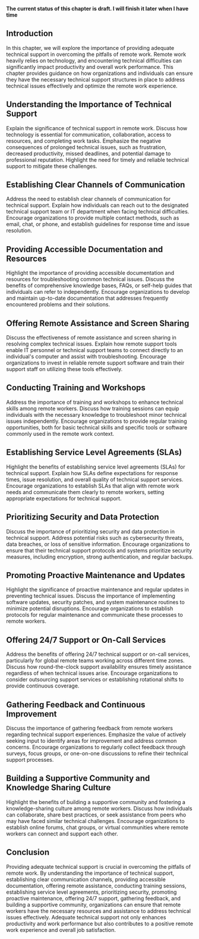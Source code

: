 **The current status of this chapter is draft. I will finish it later when I have time**

Introduction
------------

In this chapter, we will explore the importance of providing adequate technical support in overcoming the pitfalls of remote work. Remote work heavily relies on technology, and encountering technical difficulties can significantly impact productivity and overall work performance. This chapter provides guidance on how organizations and individuals can ensure they have the necessary technical support structures in place to address technical issues effectively and optimize the remote work experience.

Understanding the Importance of Technical Support
-------------------------------------------------

Explain the significance of technical support in remote work. Discuss how technology is essential for communication, collaboration, access to resources, and completing work tasks. Emphasize the negative consequences of prolonged technical issues, such as frustration, decreased productivity, missed deadlines, and potential damage to professional reputation. Highlight the need for timely and reliable technical support to mitigate these challenges.

Establishing Clear Channels of Communication
--------------------------------------------

Address the need to establish clear channels of communication for technical support. Explain how individuals can reach out to the designated technical support team or IT department when facing technical difficulties. Encourage organizations to provide multiple contact methods, such as email, chat, or phone, and establish guidelines for response time and issue resolution.

Providing Accessible Documentation and Resources
------------------------------------------------

Highlight the importance of providing accessible documentation and resources for troubleshooting common technical issues. Discuss the benefits of comprehensive knowledge bases, FAQs, or self-help guides that individuals can refer to independently. Encourage organizations to develop and maintain up-to-date documentation that addresses frequently encountered problems and their solutions.

Offering Remote Assistance and Screen Sharing
---------------------------------------------

Discuss the effectiveness of remote assistance and screen sharing in resolving complex technical issues. Explain how remote support tools enable IT personnel or technical support teams to connect directly to an individual's computer and assist with troubleshooting. Encourage organizations to invest in reliable remote support software and train their support staff on utilizing these tools effectively.

Conducting Training and Workshops
---------------------------------

Address the importance of training and workshops to enhance technical skills among remote workers. Discuss how training sessions can equip individuals with the necessary knowledge to troubleshoot minor technical issues independently. Encourage organizations to provide regular training opportunities, both for basic technical skills and specific tools or software commonly used in the remote work context.

Establishing Service Level Agreements (SLAs)
--------------------------------------------

Highlight the benefits of establishing service level agreements (SLAs) for technical support. Explain how SLAs define expectations for response times, issue resolution, and overall quality of technical support services. Encourage organizations to establish SLAs that align with remote work needs and communicate them clearly to remote workers, setting appropriate expectations for technical support.

Prioritizing Security and Data Protection
-----------------------------------------

Discuss the importance of prioritizing security and data protection in technical support. Address potential risks such as cybersecurity threats, data breaches, or loss of sensitive information. Encourage organizations to ensure that their technical support protocols and systems prioritize security measures, including encryption, strong authentication, and regular backups.

Promoting Proactive Maintenance and Updates
-------------------------------------------

Highlight the significance of proactive maintenance and regular updates in preventing technical issues. Discuss the importance of implementing software updates, security patches, and system maintenance routines to minimize potential disruptions. Encourage organizations to establish protocols for regular maintenance and communicate these processes to remote workers.

Offering 24/7 Support or On-Call Services
-----------------------------------------

Address the benefits of offering 24/7 technical support or on-call services, particularly for global remote teams working across different time zones. Discuss how round-the-clock support availability ensures timely assistance regardless of when technical issues arise. Encourage organizations to consider outsourcing support services or establishing rotational shifts to provide continuous coverage.

Gathering Feedback and Continuous Improvement
---------------------------------------------

Discuss the importance of gathering feedback from remote workers regarding technical support experiences. Emphasize the value of actively seeking input to identify areas for improvement and address common concerns. Encourage organizations to regularly collect feedback through surveys, focus groups, or one-on-one discussions to refine their technical support processes.

Building a Supportive Community and Knowledge Sharing Culture
-------------------------------------------------------------

Highlight the benefits of building a supportive community and fostering a knowledge-sharing culture among remote workers. Discuss how individuals can collaborate, share best practices, or seek assistance from peers who may have faced similar technical challenges. Encourage organizations to establish online forums, chat groups, or virtual communities where remote workers can connect and support each other.

Conclusion
----------

Providing adequate technical support is crucial in overcoming the pitfalls of remote work. By understanding the importance of technical support, establishing clear communication channels, providing accessible documentation, offering remote assistance, conducting training sessions, establishing service level agreements, prioritizing security, promoting proactive maintenance, offering 24/7 support, gathering feedback, and building a supportive community, organizations can ensure that remote workers have the necessary resources and assistance to address technical issues effectively. Adequate technical support not only enhances productivity and work performance but also contributes to a positive remote work experience and overall job satisfaction.
